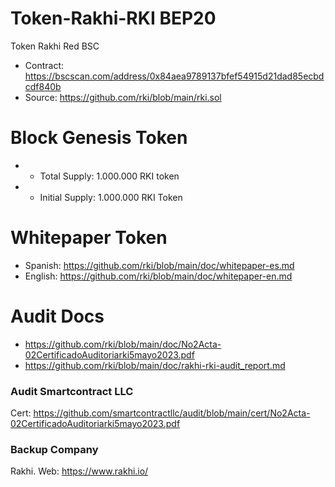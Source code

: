 # Token-Rakhi-RKI BEP20
Token Rakhi Red BSC

* Contract: https://bscscan.com/address/0x84aea9789137bfef54915d21dad85ecbdcdf840b
* Source: https://github.com/rki/blob/main/rki.sol

 Block Genesis Token 
==========================
* - Total Supply: 1.000.000 RKI token
* - Initial Supply: 1.000.000 RKI Token


Whitepaper Token
==========================
* Spanish: https://github.com/rki/blob/main/doc/whitepaper-es.md
* English: https://github.com/rki/blob/main/doc/whitepaper-en.md

Audit Docs
=========================
* https://github.com/rki/blob/main/doc/No2Acta-02CertificadoAuditoriarki5mayo2023.pdf
* https://github.com/rki/blob/main/doc/rakhi-rki-audit_report.md

### Audit Smartcontract LLC 
Cert: https://github.com/smartcontractllc/audit/blob/main/cert/No2Acta-02CertificadoAuditoriarki5mayo2023.pdf

### Backup Company
Rakhi.
Web: https://www.rakhi.io/

